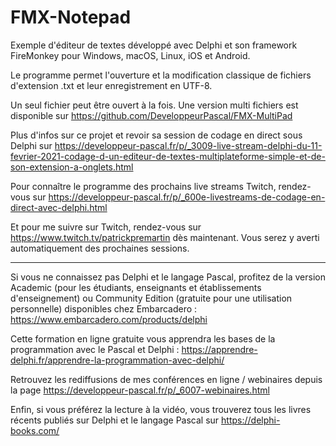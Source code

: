 # FMX-Notepad

Exemple d'éditeur de textes développé avec Delphi et son framework FireMonkey pour Windows, macOS, Linux, iOS et Android.

Le programme permet l'ouverture et la modification classique de fichiers d'extension .txt et leur enregistrement en UTF-8.

Un seul fichier peut être ouvert à la fois. Une version multi fichiers est disponible sur https://github.com/DeveloppeurPascal/FMX-MultiPad

Plus d'infos sur ce projet et revoir sa session de codage en direct sous Delphi sur https://developpeur-pascal.fr/p/_3009-live-stream-delphi-du-11-fevrier-2021-codage-d-un-editeur-de-textes-multiplateforme-simple-et-de-son-extension-a-onglets.html

Pour connaître le programme des prochains live streams Twitch, rendez-vous sur https://developpeur-pascal.fr/p/_600e-livestreams-de-codage-en-direct-avec-delphi.html

Et pour me suivre sur Twitch, rendez-vous sur https://www.twitch.tv/patrickpremartin dès maintenant. Vous serez y averti automatiquement des prochaines sessions.

-----

Si vous ne connaissez pas Delphi et le langage Pascal, profitez de la version Academic (pour les étudiants, enseignants et établissements d'enseignement) ou Community Edition (gratuite pour une utilisation personnelle) disponibles chez Embarcadero :
https://www.embarcadero.com/products/delphi

Cette formation en ligne gratuite vous apprendra les bases de la programmation avec le Pascal et Delphi :
https://apprendre-delphi.fr/apprendre-la-programmation-avec-delphi/

Retrouvez les rediffusions de mes conférences en ligne / webinaires depuis la page https://developpeur-pascal.fr/p/_6007-webinaires.html

Enfin, si vous préférez la lecture à la vidéo, vous trouverez tous les livres récents publiés sur Delphi et le langage Pascal sur https://delphi-books.com/
